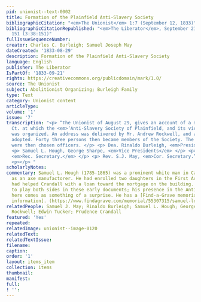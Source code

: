 ```yaml
---
pid: unionist--text-0002
title: Formation of the Plainfield Anti-Slavery Society
bibliographicCitation: "<em>The Unionist</em> 1:7 (September 12, 1833)"
bibliographicCitationRepublished: "<em>The Liberator</em>, September 21, 1833, p.
  151 (3:38:151)"
fullIssueSequenceNumber: 
creator: Charles C. Burleigh; Samuel Joseph May
dateCreated: '1833-08-29'
description: Formation of the Plainfield Anti-Slavery Society
language: English
publisher: The Liberator
IsPartOf: '1833-09-21'
rights: https://creativecommons.org/publicdomain/mark/1.0/
source: The Unionist
subject: Abolitionist Organizing; Burleigh Family
type: Text
category: Unionist content
articleType: 
volume: '1'
issue: '7'
transcription: "<p> “The Unionist of August 29, gives an account of a meeting in Plainfield,
  Ct. at which the <em>‘Anti-Slavery Society of Plainfield, and its vicinity,’</em>
  was organized. An address was delivered by Mr. Andrew Rockwell, and a constitution
  adopted. Forty three persons then became members of the Society. The following persons
  were then chosen officers. </p> <p> Dea. Rinaldo Burleigh, <em>President</em> </p>
  <p> Samuel L. Hough, George Sharpe, <em>Vice Presidents</em> </p> <p> Edwin Tucker,
  <em>Rec. Secretary.</em> </p> <p> Rev. S.J. May, <em>Cor. Secretary.”</em> </p>
  <p></p> "
scholarlyNotes: 
commentary: Samuel L. Hough (1785-1865) was a prominent white man in Canterbury, working
  as an axe manufactorer. He had enrolled two daughters in the First Academy, and
  had helped Crandall with a loan toward the mortgage on the building. He appears
  to play both sides in these early documents; his presence in the Anti-Slavery Society
  here comes as something of a surprise. He has a [Find-a-Grave memorial with more
  information]. (https://www.findagrave.com/memorial/55307315/samuel-lockwood-hough?_gl=1*1wbgjbe*_ga*MTUyMjQxNDg5NS4xNjU5NTYyOTE2*_ga_4QT8FMEX30*NTkyNjdiOTctODA4NC00MjRiLTk3ZDYtYjM1MmUzMDY2MWZhLjI4LjEuMTY4MDIwMjgxMS41LjAuMA.#source)
relatedPeople: Samuel J. May; Rinaldo Burleigh; Samuel L. Hough; George Sharpe; Andrew
  Rockwell; Edwin Tucker; Prudence Crandall
featured: 'Yes'
repeated: 
relatedImage: unionist--image-0120
relatedText: 
relatedTextIssue: 
filename: 
caption: 
order: '1'
layout: items_item
collection: items
thumbnail: 
manifest: 
full: 
! '': 
---
```

